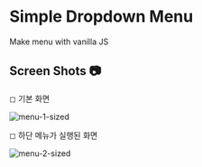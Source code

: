 # Simple Dropdown Menu
Make menu with vanilla JS

## Screen Shots 📷
◻ 기본 화면

![menu-1-sized](https://user-images.githubusercontent.com/47620950/125600092-84bf12eb-f658-4bce-b322-851aa4e3b40b.PNG)

◻ 하단 메뉴가 실행된 화면

![menu-2-sized](https://user-images.githubusercontent.com/47620950/125600284-21a81e92-086b-4ae4-9c56-27b7041aa714.PNG)
